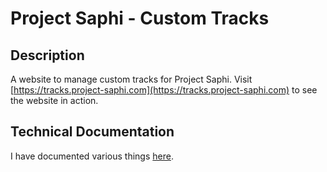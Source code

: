 # Project Saphi - Custom Tracks

## Description

A website to manage custom tracks for Project Saphi. Visit
[https://tracks.project-saphi.com](https://tracks.project-saphi.com) to see the website
in action.

## Technical Documentation

I have documented various things [here](doc/index.md).

